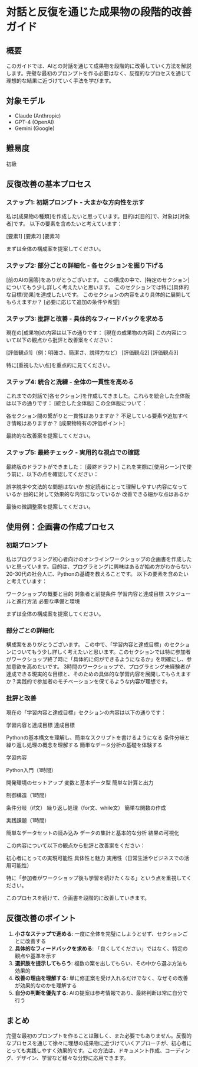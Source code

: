 # 対話と反復を通じた成果物の段階的改善ガイド

## 概要
このガイドでは、AIとの対話を通じて成果物を段階的に改善していく方法を解説します。完璧な最初のプロンプトを作る必要はなく、反復的なプロセスを通じて理想的な結果に近づけていく手法を学びます。

## 対象モデル
- Claude (Anthropic)
- GPT-4 (OpenAI)
- Gemini (Google)

## 難易度
初級

## 反復改善の基本プロセス

### ステップ1: 初期プロンプト - 大まかな方向性を示す
私は[成果物の種類]を作成したいと思っています。目的は[目的]で、対象は[対象者]です。
以下の要素を含めたいと考えています：

[要素1]
[要素2]
[要素3]

まずは全体の構成案を提案してください。

### ステップ2: 部分ごとの詳細化 - 各セクションを掘り下げる
[前のAIの回答]をありがとうございます。
この構成の中で、[特定のセクション]についてもう少し詳しく考えたいと思います。
このセクションでは特に[具体的な目標/効果]を達成したいです。
このセクションの内容をより具体的に展開してもらえますか？
[必要に応じて追加の条件や希望]

### ステップ3: 批評と改善 - 具体的なフィードバックを求める
現在の[成果物]の内容は以下の通りです：
[現在の成果物の内容]
この内容について以下の観点から批評と改善案をください：

[評価観点1]（例：明確さ、簡潔さ、説得力など）
[評価観点2]
[評価観点3]

特に[重視したい点]を重点的に見てください。

### ステップ4: 統合と洗練 - 全体の一貫性を高める
これまでの対話で[各セクション]を作成してきました。これらを統合した全体版は以下の通りです：
[統合した全体版]
この全体版について：

各セクション間の繋がりと一貫性はありますか？
不足している要素や追加すべき情報はありますか？
[成果物特有の評価ポイント]

最終的な改善案を提案してください。

### ステップ5: 最終チェック - 実用的な視点での確認
最終版のドラフトができました：
[最終ドラフト]
これを実際に[使用シーン]で使う前に、以下の点を確認してください：

誤字脱字や文法的な問題はないか
想定読者にとって理解しやすい内容になっているか
目的に対して効果的な内容になっているか
改善できる細かな点はあるか

最後の微調整案を提案してください。

## 使用例：企画書の作成プロセス

### 初期プロンプト
私はプログラミング初心者向けのオンラインワークショップの企画書を作成したいと思っています。目的は、プログラミングに興味はあるが始め方がわからない20-30代の社会人に、Pythonの基礎を教えることです。
以下の要素を含めたいと考えています：

ワークショップの概要と目的
対象者と前提条件
学習内容と達成目標
スケジュールと進行方法
必要な準備と環境

まずは全体の構成案を提案してください。

### 部分ごとの詳細化
構成案をありがとうございます。
この中で、「学習内容と達成目標」のセクションについてもう少し詳しく考えたいと思います。このセクションでは特に参加者がワークショップ終了時に「具体的に何ができるようになるか」を明確にし、参加意欲を高めたいです。
3時間のワークショップで、プログラミング未経験者が達成できる現実的な目標と、そのための具体的な学習内容を展開してもらえますか？実践的で参加者のモチベーションを保てるような内容が理想です。

### 批評と改善
現在の「学習内容と達成目標」セクションの内容は以下の通りです：

学習内容と達成目標
達成目標

Pythonの基本構文を理解し、簡単なスクリプトを書けるようになる
条件分岐と繰り返し処理の概念を理解する
簡単なデータ分析の基礎を体験する

学習内容

Python入門（1時間）

開発環境のセットアップ
変数と基本データ型
簡単な計算と出力


制御構造（1時間）

条件分岐（if文）
繰り返し処理（for文、while文）
簡単な関数の作成


実践課題（1時間）

簡単なデータセットの読み込み
データの集計と基本的な分析
結果の可視化




この内容について以下の観点から批評と改善案をください：

初心者にとっての実現可能性
具体性と魅力
実用性（日常生活やビジネスでの活用可能性）

特に「参加者がワークショップ後も学習を続けたくなる」という点を重視してください。

このプロセスを続けて、企画書を段階的に改善していきます。

## 反復改善のポイント

1. **小さなステップで進める**: 一度に全体を完璧にしようとせず、セクションごとに改善する
2. **具体的なフィードバックを求める**: 「良くしてください」ではなく、特定の観点や基準を示す
3. **選択肢を提示してもらう**: 複数の案を出してもらい、その中から選ぶ方法も効果的
4. **改善の理由を理解する**: 単に修正案を受け入れるだけでなく、なぜその改善が効果的なのかを理解する
5. **自分の判断を優先する**: AIの提案は参考情報であり、最終判断は常に自分で行う

## まとめ

完璧な最初のプロンプトを作ることは難しく、また必要でもありません。反復的なプロセスを通じて徐々に理想の成果物に近づけていくアプローチが、初心者にとっても実践しやすく効果的です。この方法は、ドキュメント作成、コーディング、デザイン、学習など様々な分野に応用できます。
